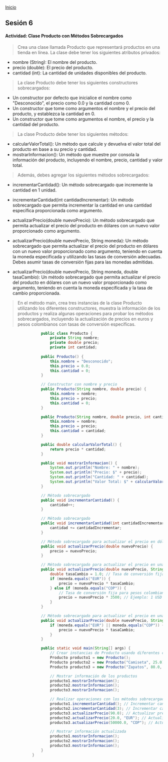 <!-- No borrar o modificar -->
[Inicio](./index.md)

## Sesión 6


<!-- Su documentación aquí -->

#### Actividad: Clase Producto con Métodos Sobrecargados


>Crea una clase llamada Producto que representará productos en una tienda en línea. La clase debe tener los siguientes atributos privados:

- nombre (String): El nombre del producto.<br>
- precio (double): El precio del producto.<br>
- cantidad (int): La cantidad de unidades disponibles del producto.<br>
>
>La clase Producto debe tener los siguientes constructores sobrecargados:
>
- Un constructor por defecto que inicialice el nombre como "Desconocido", el precio como 0.0 y la cantidad como 0.
- Un constructor que tome como argumentos el nombre y el precio del producto, y establezca la cantidad en 0.
- Un constructor que tome como argumentos el nombre, el precio y la cantidad del producto.
>
>La clase Producto debe tener los siguientes métodos:
>
- calcularValorTotal(): Un método que calcule y devuelva el valor total del producto en base a su precio y cantidad.
- mostrarInformacion(): Un método que muestre por consola la información del producto, incluyendo el nombre, precio, cantidad y valor total.
>
>Además, debes agregar los siguientes métodos sobrecargados:

- incrementarCantidad(): Un método sobrecargado que incremente la cantidad en 1 unidad.

- incrementarCantidad(int cantidadIncrementar): Un método sobrecargado que permita incrementar la cantidad en una cantidad específica proporcionada como argumento.

- actualizarPrecio(double nuevoPrecio): Un método sobrecargado que permita actualizar el precio del producto en dólares con un nuevo valor proporcionado como argumento.

- actualizarPrecio(double nuevoPrecio, String moneda): Un método sobrecargado que permita actualizar el precio del producto en dólares con un nuevo valor proporcionado como argumento, teniendo en cuenta la moneda especificada y utilizando las tasas de conversión adecuadas. Debes asumir tasas de conversión fijas para las monedas admitidas.

- actualizarPrecio(double nuevoPrecio, String moneda, double tasaCambio): Un método sobrecargado que permita actualizar el precio del producto en dólares con un nuevo valor proporcionado como argumento, teniendo en cuenta la moneda especificada y la tasa de cambio proporcionada.
>
>En el método main, crea tres instancias de la clase Producto utilizando los diferentes constructores, muestra la información de los productos y realiza algunas operaciones para probar los métodos sobrecargados, incluyendo la actualización de precios en euros y pesos colombianos con tasas de conversión específicas.
>
>

```java
                public class Producto {
                    private String nombre;
                    private double precio;
                    private int cantidad;
                
                public Producto() {
                    this.nombre = "Desconocido";
                    this.precio = 0.0;
                    this.cantidad = 0;
                }

                // Constructor con nombre y precio
                public Producto(String nombre, double precio) {
                    this.nombre = nombre;
                    this.precio = precio;
                    this.cantidad = 0;
                }

                public Producto(String nombre, double precio, int cantidad) {
                    this.nombre = nombre;
                    this.precio = precio;
                    this.cantidad = cantidad;
                }

                public double calcularValorTotal() {
                    return precio * cantidad;
                }

                public void mostrarInformacion() {
                    System.out.println("Nombre: " + nombre);
                    System.out.println("Precio: $" + precio);
                    System.out.println("Cantidad: " + cantidad);
                    System.out.println("Valor Total: $" + calcularValorTotal());
                }

                // Método sobrecargado
                public void incrementarCantidad() {
                    cantidad++;
                }

                // Método sobrecargado
                public void incrementarCantidad(int cantidadIncrementar) {
                    cantidad += cantidadIncrementar;
                }

                // Método sobrecargado para actualizar el precio en dólares
                public void actualizarPrecio(double nuevoPrecio) {
                    precio = nuevoPrecio;
                }

                // Método sobrecargado para actualizar el precio en una moneda específica con tasa de conversión fija
                public void actualizarPrecio(double nuevoPrecio, String moneda) {
                    double tasaCambio = 1.0; // Tasa de conversión fija (ejemplo: 1 USD = 1 EUR)
                    if (moneda.equals("EUR")) {
                        precio = nuevoPrecio * tasaCambio;
                    } else if (moneda.equals("COP")) {
                        // Tasa de conversión fija para pesos colombianos
                        precio = nuevoPrecio * 3500; // Ejemplo: 1 USD = 3500 COP
                    }
                }

                // Método sobrecargado para actualizar el precio en una moneda específica con una tasa de cambio proporcionada
                public void actualizarPrecio(double nuevoPrecio, String moneda, double tasaCambio) {
                    if (moneda.equals("EUR") || moneda.equals("COP")) {
                        precio = nuevoPrecio * tasaCambio;
                    }
                }

                public static void main(String[] args) {
                    // Crear instancias de Producto usando diferentes constructores
                    Producto producto1 = new Producto();
                    Producto producto2 = new Producto("Camiseta", 25.0);
                    Producto producto3 = new Producto("Zapatos", 80.0, 2);

                    // Mostrar información de los productos
                    producto1.mostrarInformacion();
                    producto2.mostrarInformacion();
                    producto3.mostrarInformacion();

                    // Realizar operaciones con los métodos sobrecargados
                    producto1.incrementarCantidad(); // Incrementar cantidad en 1 unidad
                    producto2.incrementarCantidad(3); // Incrementar cantidad en 3 unidades
                    producto3.actualizarPrecio(90.0); // Actualizar precio en dólares
                    producto2.actualizarPrecio(20.0, "EUR"); // Actualizar precio en euros
                    producto3.actualizarPrecio(50000.0, "COP"); // Actualizar precio en pesos colombianos

                    // Mostrar información actualizada
                    producto1.mostrarInformacion();
                    producto2.mostrarInformacion();
                    producto3.mostrarInformacion();
                }
            }
```            
